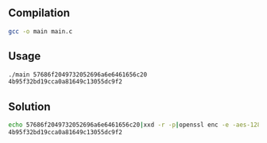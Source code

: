 Compilation
-----------

```bash
gcc -o main main.c
```

Usage
-----

```bash
./main 57686f2049732052696a6e6461656c20
4b95f32bd19cca0a81649c13055dc9f2
```

Solution
--------

```bash
echo 57686f2049732052696a6e6461656c20|xxd -r -p|openssl enc -e -aes-128-ecb -K $(echo -n "GH19{AES is FUN}"|xxd -p) -nopad|xxd -p
4b95f32bd19cca0a81649c13055dc9f2
```
